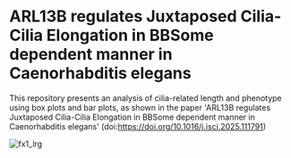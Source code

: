 # ARL13B regulates Juxtaposed Cilia-Cilia Elongation in BBSome dependent manner in Caenorhabditis elegans

This repository presents an analysis of cilia-related length and phenotype using box plots and bar plots, as shown in the paper 'ARL13B regulates Juxtaposed Cilia-Cilia Elongation in BBSome dependent manner in Caenorhabditis elegans' (doi:https://doi.org/10.1016/j.isci.2025.111791)


![fx1_lrg](https://github.com/user-attachments/assets/a1995efa-10e0-459b-b72d-9789e6404c5a)
